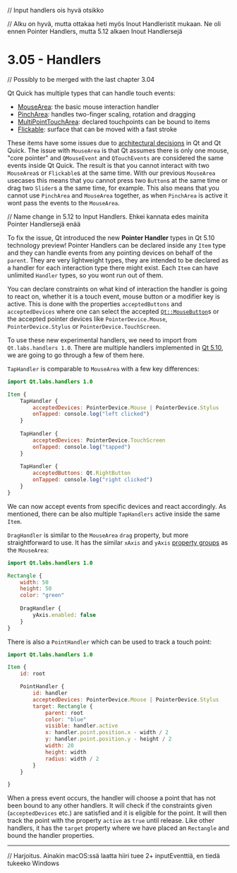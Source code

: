 // Input handlers ois hyvä otsikko

// Alku on hyvä, mutta ottakaa heti myös Inout Handleristit mukaan. Ne oli ennen Pointer Handlers, mutta 5.12 alkaen Inout Handlersejä

# 3.05 - Handlers

// Possibly to be merged with the last chapter 3.04

Qt Quick has multiple types that can handle touch events:

- [MouseArea](https://doc.qt.io/qt-5/qml-qtquick-mousearea.html): the basic mouse interaction handler
- [PinchArea](https://doc.qt.io/qt-5/qml-qtquick-pincharea.html): handles two-finger scaling, rotation and dragging
- [MultiPointTouchArea](https://doc.qt.io/qt-5/qml-qtquick-multipointtoucharea.html): declared touchpoints can be bound to items
- [Flickable](https://doc.qt.io/qt-5/qml-qtquick-flickable.html): surface that can be moved with a fast stroke

These items have some issues due to [architectural decisions](http://blog.qt.io/blog/2017/11/23/say-hello-qt-quick-pointer-handlers/) in Qt and Qt Quick. The issue with `MouseArea` is that Qt assumes there is only one mouse, "core pointer" and `QMouseEvent` and `QTouchEvents` are considered the same events inside Qt Quick. The result is that you cannot interact with two `MouseArea`s or `Flickable`s at the same time. With our previous `MouseArea` usecases this means that you cannot press two `Button`s at the same time or drag two `Slider`s a the same time, for example. This also means that you cannot use `PinchArea` and `MouseArea` together, as when `PinchArea` is active it wont pass the events to the `MouseArea`.

// Name change in 5.12 to Input Handlers. Ehkei kannata edes mainita Pointer Handlersejä enää

To fix the issue, Qt introduced the new **Pointer Handler** types in Qt 5.10 technology preview! Pointer Handlers can be declared inside any `Item` type and they can handle events from any pointing devices on behalf of the `parent`. They are very lightweight types, they are intended to be declared as a handler for each interaction type there might exist. Each `Item` can have unlimited `Handler` types, so you wont run out of them.

You can declare constraints on what kind of interaction the handler is going to react on, whether it is a touch event, mouse button or a modifier key is active. This is done with the properties `acceptedButtons` and `acceptedDevices` where one can select the accepted [`Qt::MouseButton`](http://doc.qt.io/qt-5/qt.html#MouseButton-enum)s or the accepted pointer devices like `PointerDevice.Mouse`, `PointerDevice.Stylus` or `PointerDevice.TouchScreen`.

To use these new experimental handlers, we need to import from `Qt.labs.handlers 1.0`. There are multiple handlers implemented in [Qt 5.10](http://doc-snapshots.qt.io/qt5-5.10/qt-labs-handlers-qmlmodule.html), we are going to go through a few of them here.

`TapHandler` is comparable to `MouseArea` with a few key differences:

```qml
import Qt.labs.handlers 1.0

Item {
    TapHandler {
        acceptedDevices: PointerDevice.Mouse | PointerDevice.Stylus
        onTapped: console.log("left clicked")
    }
    
    TapHandler {
        acceptedDevices: PointerDevice.TouchScreen
        onTapped: console.log("tapped")
    }
    
    TapHandler {
        acceptedButtons: Qt.RightButton
        onTapped: console.log("right clicked")
    }
}
```
We can now accept events from specific devices and react accordingly. As mentioned, there can be also multiple `TapHandlers` active inside the same `Item`.

`DragHandler` is similar to the `MouseArea` `drag` property, but more straightforward to use. It has the similar `xAxis` and `yAxis` [property groups](http://doc-snapshots.qt.io/qt5-5.10/qml-qt-labs-handlers-draghandler.html#xAxis-prop) as the `MouseArea`: 

```qml
import Qt.labs.handlers 1.0

Rectangle {
    width: 50
    height: 50
    color: "green"
    
    DragHandler {
        yAxis.enabled: false
    }
}
```

There is also a `PointHandler` which can be used to track a touch point:

```qml
import Qt.labs.handlers 1.0

Item {
    id: root

    PointHandler {
        id: handler
        acceptedDevices: PointerDevice.Mouse | PointerDevice.Stylus
        target: Rectangle {
            parent: root
            color: "blue"
            visible: handler.active
            x: handler.point.position.x - width / 2
            y: handler.point.position.y - height / 2
            width: 20
            height: width
            radius: width / 2
        }
    }

}

```

When a press event occurs, the handler will choose a point that has not been bound to any other handlers. It will check if the constraints given (`acceptedDevices` etc.) are satisfied and it is eligible for the point. It will then track the point with the property `active` as `true` until release. Like other handlers, it has the `target` property where we have placed an `Rectangle` and bound the handler properties.

***

// Harjoitus. Ainakin macOS:ssä laatta hiiri tuee 2+ inputEventtiä, en tiedä tukeeko Windows
